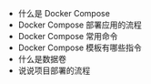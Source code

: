 - 什么是 Docker Compose
- Docker Compose 部署应用的流程
- Docker Compose 常用命令
- Docker Compose 模板有哪些指令
- 什么是数据卷
- 说说项目部署的流程
